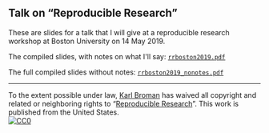 ## Talk on &ldquo;Reproducible Research&rdquo;

These are slides for a talk that I will give at a reproducible
research workshop at Boston University on 14 May 2019.

The compiled slides, with notes on what I'll say:
[`rrboston2019.pdf`](https://www.biostat.wisc.edu/~kbroman/presentations/rrboston2019.pdf)

The full compiled slides without notes:
[`rrboston2019_nonotes.pdf`](https://www.biostat.wisc.edu/~kbroman/presentations/rrboston2019_nonotes.pdf)

---

To the extent possible under law,
[Karl Broman](http://github.com/kbroman) has waived all copyright and
related or neighboring rights to
&ldquo;[Reproducible Research](https://github.com/kbroman/Talk_RRBoston2019)&rdquo;.
This work is published from the United States.
<br/>
[![CC0](http://i.creativecommons.org/p/zero/1.0/88x31.png)](http://creativecommons.org/publicdomain/zero/1.0/)
